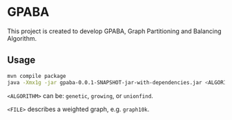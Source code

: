 # GPABA

This project is created to develop GPABA, Graph Partitioning and Balancing Algorithm.

## Usage

```bash
mvn compile package
java -Xmx1g -jar gpaba-0.0.1-SNAPSHOT-jar-with-dependencies.jar <ALGORITHM> <FILE>
```

`<ALGORITHM>` can be: `genetic`, `growing`, or `unionfind`.

`<FILE>` describes a weighted graph, e.g. `graph10k`.
